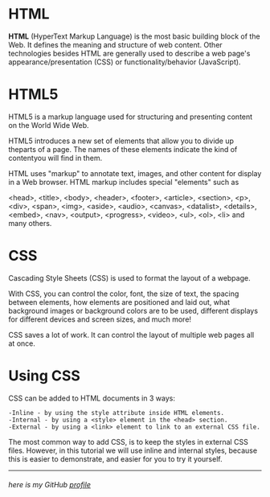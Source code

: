 # HTML

**HTML**  (HyperText Markup Language) is the most basic building block of the Web. It defines the meaning and structure of web content. Other technologies besides HTML are generally used to describe a web page's appearance/presentation (CSS) or functionality/behavior (JavaScript).

# HTML5 
HTML5 is a markup language used for structuring and presenting content on the World Wide Web. 

HTML5 introduces a new set of elements that allow you to divide up theparts of a page. The names of these elements indicate the kind of contentyou will find in them.
 
 HTML uses "markup" to annotate text, images, and other content for display in a Web browser. HTML markup includes special "elements" such as 

   \<head>, \<title>, \<body>, \<header>, \<footer>, \<article>, \<section>, \<p>, \<div>, \<span>, \<img>, \<aside>, \<audio>, \<canvas>, \<datalist>, \<details>, \<embed>, \<nav>, \<output>, \<progress>, \<video>, \<ul>, \<ol>, \<li> and many others.

   # CSS

   Cascading Style Sheets (CSS) is used to format the layout of a webpage.

   With CSS, you can control the color, font, the size of text, the spacing between elements, how elements are positioned and laid out, what background images or background colors are to be used, different displays for different devices and screen sizes, and much more!

   CSS saves a lot of work. It can control the layout of multiple web pages all at once.

  # Using CSS

  CSS can be added to HTML documents in 3 ways:

    -Inline - by using the style attribute inside HTML elements.
    -Internal - by using a <style> element in the <head> section.
    -External - by using a <link> element to link to an external CSS file.

  The most common way to add CSS, is to keep the styles in external CSS files. However, in this tutorial we will use inline and internal styles, because this is easier to demonstrate, and easier for you to try it yourself.

-----

###### here is my GitHub [profile](https://github.com/ayahabuhammad/) ######